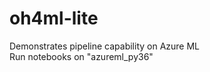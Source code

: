 # oh4ml-lite
Demonstrates pipeline capability on Azure ML
<br>
Run notebooks on "azureml_py36"
<br>
